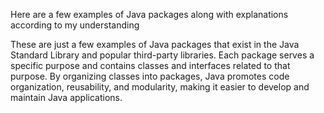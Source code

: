 Here are a few examples of Java packages along with explanations according to my understanding

These are just a few examples of Java packages that exist in the Java Standard Library and popular third-party libraries. 
Each package serves a specific purpose and contains classes and interfaces related to that purpose. 
By organizing classes into packages, Java promotes code organization, reusability, and modularity, making it easier to develop and maintain Java applications.

